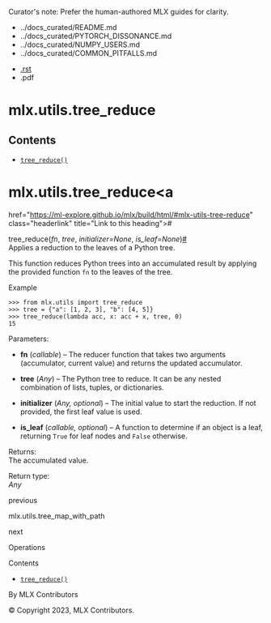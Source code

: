 Curator's note: Prefer the human-authored MLX guides for clarity.
- ../docs_curated/README.md
- ../docs_curated/PYTORCH_DISSONANCE.md
- ../docs_curated/NUMPY_USERS.md
- ../docs_curated/COMMON_PITFALLS.md


<div id="main-content" class="bd-main" role="main">

<div class="sbt-scroll-pixel-helper">

</div>

<div class="bd-content">

<div class="bd-article-container">

<div class="bd-header-article d-print-none">

<div class="header-article-items header-article__inner">

<div class="header-article-items__start">

<div class="header-article-item">

<span class="fa-solid fa-bars"></span>

</div>

</div>

<div class="header-article-items__end">

<div class="header-article-item">

<div class="article-header-buttons">

<a href="https://github.com/ml-explore/mlx"
class="btn btn-sm btn-source-repository-button"
data-bs-placement="bottom" data-bs-toggle="tooltip" target="_blank"
title="Source repository"><span class="btn__icon-container"> <em></em>
</span></a>

<div class="dropdown dropdown-download-buttons">

- <a
  href="https://ml-explore.github.io/mlx/build/html/_sources/python/_autosummary/mlx.utils.tree_reduce.rst"
  class="btn btn-sm btn-download-source-button dropdown-item"
  data-bs-placement="left" data-bs-toggle="tooltip" target="_blank"
  title="Download source file"><span class="btn__icon-container">
  <em></em> </span> <span class="btn__text-container">.rst</span></a>
- <span class="btn__icon-container"> </span>
  <span class="btn__text-container">.pdf</span>

</div>

<span class="btn__icon-container"> </span>

<span class="fa-solid fa-list"></span>

</div>

</div>

</div>

</div>

</div>

<div id="jb-print-docs-body" class="onlyprint">

# mlx.utils.tree_reduce

<div id="print-main-content">

<div id="jb-print-toc">

<div>

## Contents

</div>

- <a
  href="https://ml-explore.github.io/mlx/build/html/#mlx.utils.tree_reduce"
  class="reference internal nav-link"><span class="pre"><code
  class="docutils literal notranslate">tree_reduce()</code></span></a>

</div>

</div>

</div>

<div id="searchbox">

</div>

<div id="mlx-utils-tree-reduce" class="section">

# mlx.utils.tree_reduce<a
href="https://ml-explore.github.io/mlx/build/html/#mlx-utils-tree-reduce"
class="headerlink" title="Link to this heading">#</a>

<span class="sig-name descname"><span class="pre">tree_reduce</span></span><span class="sig-paren">(</span>*<span class="n"><span class="pre">fn</span></span>*, *<span class="n"><span class="pre">tree</span></span>*, *<span class="n"><span class="pre">initializer</span></span><span class="o"><span class="pre">=</span></span><span class="default_value"><span class="pre">None</span></span>*, *<span class="n"><span class="pre">is_leaf</span></span><span class="o"><span class="pre">=</span></span><span class="default_value"><span class="pre">None</span></span>*<span class="sig-paren">)</span><a
href="https://ml-explore.github.io/mlx/build/html/#mlx.utils.tree_reduce"
class="headerlink" title="Link to this definition">#</a>  
Applies a reduction to the leaves of a Python tree.

This function reduces Python trees into an accumulated result by
applying the provided function <span class="pre">`fn`</span> to the
leaves of the tree.

Example

<div class="doctest highlight-default notranslate">

<div class="highlight">

    >>> from mlx.utils import tree_reduce
    >>> tree = {"a": [1, 2, 3], "b": [4, 5]}
    >>> tree_reduce(lambda acc, x: acc + x, tree, 0)
    15

</div>

</div>

Parameters<span class="colon">:</span>  
- **fn** (*callable*) – The reducer function that takes two arguments
  (accumulator, current value) and returns the updated accumulator.

- **tree** (*Any*) – The Python tree to reduce. It can be any nested
  combination of lists, tuples, or dictionaries.

- **initializer** (*Any,* *optional*) – The initial value to start the
  reduction. If not provided, the first leaf value is used.

- **is_leaf** (*callable,* *optional*) – A function to determine if an
  object is a leaf, returning <span class="pre">`True`</span> for leaf
  nodes and <span class="pre">`False`</span> otherwise.

Returns<span class="colon">:</span>  
The accumulated value.

Return type<span class="colon">:</span>  
*Any*

</div>

<div class="prev-next-area">

<a
href="https://ml-explore.github.io/mlx/build/html/python/_autosummary/mlx.utils.tree_map_with_path.html"
class="left-prev" title="previous page"><em></em></a>

<div class="prev-next-info">

previous

mlx.utils.tree_map_with_path

</div>

<a href="https://ml-explore.github.io/mlx/build/html/cpp/ops.html"
class="right-next" title="next page"></a>

<div class="prev-next-info">

next

Operations

</div>

</div>

</div>

<div class="bd-sidebar-secondary bd-toc">

<div class="sidebar-secondary-items sidebar-secondary__inner">

<div class="sidebar-secondary-item">

<div class="page-toc tocsection onthispage">

Contents

</div>

- <a
  href="https://ml-explore.github.io/mlx/build/html/#mlx.utils.tree_reduce"
  class="reference internal nav-link"><span class="pre"><code
  class="docutils literal notranslate">tree_reduce()</code></span></a>

</div>

</div>

</div>

</div>

<div class="bd-footer-content__inner container">

<div class="footer-item">

By MLX Contributors

</div>

<div class="footer-item">

© Copyright 2023, MLX Contributors.  

</div>

<div class="footer-item">

</div>

<div class="footer-item">

</div>

</div>

</div>

